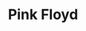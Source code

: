 ---
title: "Pink Floyd"
summary: "Pink Floyd was an English rock band from London. Founded in 1965, the group achieved worldwide acclaim, initially with innovative psychedelic music, and later in a genre that came to be termed progressive rock. Distinguished by philosophical lyrics, musical experimentation, frequent use of sound effects and elaborate live shows, Pink Floyd remains one of the most commercially successful and influential groups in the history of popular music. – guitar, slide guitar, vocals – keyboards, vocals – drums, percussion, sound effects – bass guitar, vocals, sound effects – guitar, vocals **Other players:** – guitar – backing vocals, keyboards, slide guitar, sound effects – bass guitar, backing vocals Inducted into Rock And Roll Hall of Fame in 1996 . Group name was taken from both and as a tribute to the American blues music they loved."
image: "pink-floyd.jpg"
apple_music_artist_url: "https://music.apple.com/gb/artist/pink-floyd/487143"
wikipedia_url: "https://en.wikipedia.org/wiki/List_of_Pink_Floyd_band_members"
---